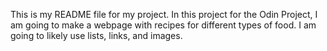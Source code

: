 This is my README file for my project.
In this project for the Odin Project, I am going to make a webpage with recipes for different types of food.
I am going to likely use lists, links, and images.
